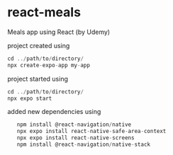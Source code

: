 # react-meals
Meals app using React (by Udemy)

project created using 
```js
cd ../path/to/directory/
npx create-expo-app my-app
```

project started using
```js
cd ../path/to/directory/
npx expo start
```
added new dependencies using
```js
   npm install @react-navigation/native
   npx expo install react-native-safe-area-context
   npx expo install react-native-screens
   npm install @react-navigation/native-stack
```

